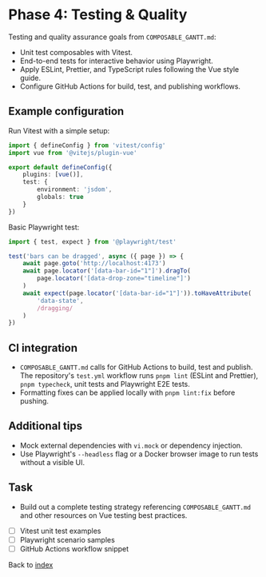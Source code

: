 # Phase 4: Testing & Quality

Testing and quality assurance goals from `COMPOSABLE_GANTT.md`:

- Unit test composables with Vitest.
- End-to-end tests for interactive behavior using Playwright.
- Apply ESLint, Prettier, and TypeScript rules following the Vue style guide.
- Configure GitHub Actions for build, test, and publishing workflows.

## Example configuration

Run Vitest with a simple setup:

```ts
import { defineConfig } from 'vitest/config'
import vue from '@vitejs/plugin-vue'

export default defineConfig({
    plugins: [vue()],
    test: {
        environment: 'jsdom',
        globals: true
    }
})
```

Basic Playwright test:

```ts
import { test, expect } from '@playwright/test'

test('bars can be dragged', async ({ page }) => {
    await page.goto('http://localhost:4173')
    await page.locator('[data-bar-id="1"]').dragTo(
        page.locator('[data-drop-zone="timeline"]')
    )
    await expect(page.locator('[data-bar-id="1"]')).toHaveAttribute(
        'data-state',
        /dragging/
    )
})
```

## CI integration

- `COMPOSABLE_GANTT.md` calls for GitHub Actions to build, test and publish. The
  repository's `test.yml` workflow runs `pnpm lint` (ESLint and Prettier),
  `pnpm typecheck`, unit tests and Playwright E2E tests.
- Formatting fixes can be applied locally with `pnpm lint:fix` before pushing.

## Additional tips

- Mock external dependencies with `vi.mock` or dependency injection.
- Use Playwright's `--headless` flag or a Docker browser image to run tests
  without a visible UI.

## Task
- Build out a complete testing strategy referencing `COMPOSABLE_GANTT.md` and other resources on Vue testing best practices.
- [ ] Vitest unit test examples
- [ ] Playwright scenario samples
- [ ] GitHub Actions workflow snippet

Back to [index](index.md)
